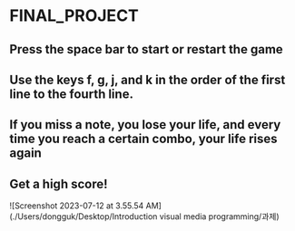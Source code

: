 # FINAL_PROJECT

## Press the space bar to start or restart the game
## Use the keys f, g, j, and k in the order of the first line to the fourth line.
## If you miss a note, you lose your life, and every time you reach a certain combo, your life rises again

## Get a high score!


![Screenshot 2023-07-12 at 3.55.54 AM](./Users/dongguk/Desktop/Introduction visual media programming/과제)
